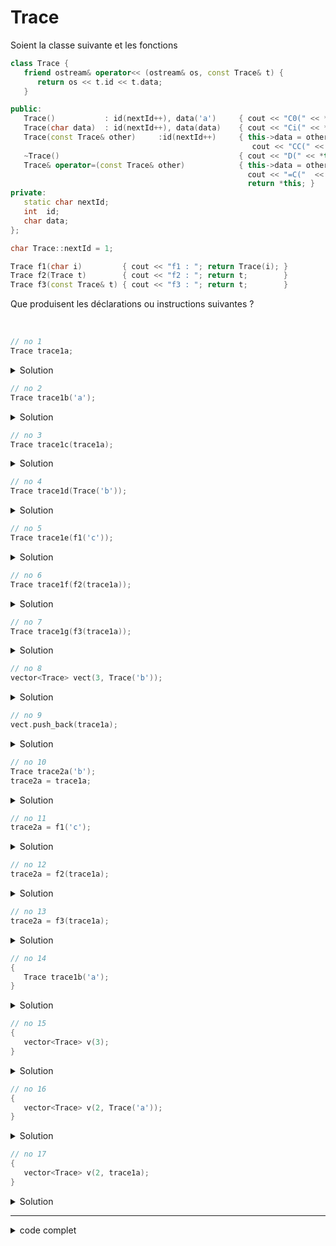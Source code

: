 # Trace

Soient la classe suivante et les fonctions

~~~cpp
class Trace {
   friend ostream& operator<< (ostream& os, const Trace& t) {
      return os << t.id << t.data;
   }

public:
   Trace()           : id(nextId++), data('a')     { cout << "C0(" << *this << ") ";   }
   Trace(char data)  : id(nextId++), data(data)    { cout << "Ci(" << *this << ") ";   }
   Trace(const Trace& other)     :id(nextId++)     { this->data = other.data;
                                                      cout << "CC(" << *this << ") ";   }
   ~Trace()                                        { cout << "D(" << *this << ") ";   }
   Trace& operator=(const Trace& other)            { this->data = other.data;
                                                     cout << "=C("  << other << "->" << *this << ") ";
                                                     return *this; }
private:
   static char nextId;
   int  id;
   char data;
};

char Trace::nextId = 1;

Trace f1(char i)         { cout << "f1 : "; return Trace(i); }
Trace f2(Trace t)        { cout << "f2 : "; return t;        }
Trace f3(const Trace& t) { cout << "f3 : "; return t;        }
~~~

Que produisent les déclarations ou instructions suivantes ?

<br>

~~~cpp
// no 1
Trace trace1a;
~~~

<details>
<summary>Solution</summary>

~~~
C0(1/a)
~~~

------------------------------------------------------------

</details>

~~~cpp
// no 2
Trace trace1b('a');
~~~

<details>
<summary>Solution</summary>

~~~
Ci(2a)
~~~

------------------------------------------------------------

</details>

~~~cpp
// no 3
Trace trace1c(trace1a);
~~~

<details>
<summary>Solution</summary>

~~~
CC(3a)
~~~

------------------------------------------------------------

</details>

~~~cpp
// no 4
Trace trace1d(Trace('b'));
~~~

<details>
<summary>Solution</summary>

~~~
Ci(4b)
~~~

------------------------------------------------------------

</details>

~~~cpp
// no 5
Trace trace1e(f1('c'));
~~~

<details>
<summary>Solution</summary>

~~~
f1 : Ci(5c)
~~~

------------------------------------------------------------

</details>

~~~cpp
// no 6
Trace trace1f(f2(trace1a));
~~~

<details>
<summary>Solution</summary>

~~~
CC(6a) f2 : CC(7a) D(6a)
~~~

- passage de `trace1a` par valeur (copie) à `f2` => `CC(6a)`
- utilisation du retour de `f2` pour contructruire `trace1f` => `CC(7a)`
- fin de `f2` et destruction du paramètre => `D(6a)`

------------------------------------------------------------

</details>

~~~cpp
// no 7
Trace trace1g(f3(trace1a));
~~~

<details>
<summary>Solution</summary>

~~~
f3 : CC(8a)
~~~

- le parmètre `trace1a` est directement utilisé pour construire `trace1g` => `CC(8a)`

------------------------------------------------------------

</details>

~~~cpp
// no 8
vector<Trace> vect(3, Trace('b'));
~~~

<details>
<summary>Solution</summary>

~~~
Ci(9b) CC(10b) CC(11b) CC(12b) D(9b)
~~~

- création de `Trace(2)` => `Ci(9b)`
- 3 copies dans le vecteur => `CC(10b) CC(11b) CC(12b)`
- suppression de l'objet temporaire => `Ci(9b)`

Note

~~~
vect.size()     => 3
vect.capacity() => 3
~~~

------------------------------------------------------------

</details>

~~~cpp
// no 9
vect.push_back(trace1a);
~~~

<details>
<summary>Solution</summary>

~~~
CC(13a) CC(14b) CC(15b) CC(16b) D(12b) D(11b) D(10b)
~~~

- mise à jour de la capacité (3 => 6) et de la taille (3 => 4) du vecteur 
- construction par copie du nouvelle élément => `CC(13a)`
- construction par copie des éléments dans le nouvel emplacement mémoire => `CC(14b) CC(15b) CC(16b)`
- suppression des éléments dans l'ancien emplacement mémoire => `D(12b) D(11b) D(10b)`

------------------------------------------------------------

</details>

~~~cpp
// no 10
Trace trace2a('b');
trace2a = trace1a;
~~~

<details>
<summary>Solution</summary>

~~~
Ci(17b) =C(1a->17a)
~~~

- construction de `trace2a(2)` => `Ci(17b)`
- affectation dans `trace2a` => `=C(1a->17a)`

------------------------------------------------------------

</details>

~~~cpp
// no 11
trace2a = f1('c');
~~~

<details>
<summary>Solution</summary>

~~~
f1 : Ci(18c) =C(18c->17c) D(18c)
~~~

- appel de `f1` avec `3` comme paramètre
- construction dans la fonction de l'objet => `Ci(18c)`
- affection dans `trace2a` du retour de `f1` => `=C(18c->17c)`
- desctruction de l'objet au terme de la fonction => `D(18c)`

------------------------------------------------------------

</details>

~~~cpp
// no 12
trace2a = f2(trace1a);
~~~

<details>
<summary>Solution</summary>

~~~
CC(19a) f2 : CC(20a) =C(20a->17a) D(20a) D(19a)
~~~

- appel de `f2` et passage par valeur (copie) de `trace1a` => `CC(19a)`
- retour du paramètre `t` à `Trace` => `CC(20a)`
- affectation dans `trace2a` => `=C(20a->17a)`
- suppression du paramètre et de l'objet utilisé pour le retour => `D(20a) D(19a)`

------------------------------------------------------------

</details>

~~~cpp
// no 13
trace2a = f3(trace1a);
~~~

<details>
<summary>Solution</summary>

~~~
f3 : CC(21/a) =C(21a->17a) D(21a)
~~~

- passage du paramètre par ref constante `const Trace& t`
- retour du paramètre `t` à `Trace` => `CC(21a)`
- affectation dans `trace2a` => `=C(21a->17a)`
- suppression de l'objet utilisé pour le retour => `D(21a)`

------------------------------------------------------------

</details>

~~~cpp
// no 14
{
   Trace trace1b('a');
}
~~~

<details>
<summary>Solution</summary>

~~~
Ci(22a) D(22a)
~~~

- construction avec `trace1b(1)` => `Ci(22a)`
- sortie du bloc `{..}`, donc destruction de l'objet => `D(22a)`

------------------------------------------------------------

</details>

~~~cpp
// no 15
{
   vector<Trace> v(3);
}
~~~

<details>
<summary>Solution</summary>

~~~
C0(23a) C0(24a) C0(25a) D(25a) D(24a) D(23a)
~~~

- construction de 3 objets pour le vecteur => `C0(23a) C0(24a) C0(25a)`
- sortie du bloc `{..}`, donc destruction des 3 objets => `D(25a) D(24a) D(23a)`

------------------------------------------------------------

</details>

~~~cpp
// no 16
{
   vector<Trace> v(2, Trace('a'));
}
~~~

<details>
<summary>Solution</summary>

~~~
Ci(26a) CC(27a) CC(28a) D(26a) D(28a) D(27a)
~~~

- construction de 1 objet connu `Ci(26a)`
- ... copie de cet objets dans les autres éléments du vecteur => `CC(27a) CC(28a)`
- sortie du bloc `{..}`, donc destruction des 3 objets => `D(26a) D(28a) D(27a)`


------------------------------------------------------------

</details>

~~~cpp
// no 17
{
   vector<Trace> v(2, trace1a);
}
~~~

<details>
<summary>Solution</summary>

~~~
CC(29a) CC(30a) D(30a) D(29a)
~~~

- copie de `trace1a` dans les éléments du vecteur => `CC(29/a) CC(30/a)`
- sortie du bloc `{..}`, donc destruction des 3 objets => `D(30/a) D(29/a)`

------------------------------------------------------------

</details>

------------------------------------------------------------
<details>
<summary>code complet</summary>

~~~cpp
#include <iostream>
#include <vector>

using namespace std;

class Trace {
   friend ostream& operator<< (ostream& os, const Trace& t) {
      return os << t.id << "/" << t.data;
   }

public:
   Trace()           : id(nextId++), data('a')     { cout << "C0(" << *this << ") ";   }
   Trace(char data)  : id(nextId++), data(data)    { cout << "Ci(" << *this << ") ";   }
   Trace(const Trace& other)     :id(nextId++)     { this->data = other.data;
                                                      cout << "CC(" << *this << ") ";   }
   ~Trace()                                        { cout << "D(" << *this << ") ";   }
   Trace& operator=(const Trace& other)            { this->data = other.data;
                                                     cout << "=C("  << other << "->" << *this << ") ";
                                                     return *this; }
private:
   static char nextId;
   int  id;
   char data;
};

char Trace::nextId = 1;

Trace f1(char i)         { cout << "f1 : "; return Trace(i); }
Trace f2(Trace t)        { cout << "f2 : "; return t;        }
Trace f3(const Trace& t) { cout << "f3 : "; return t;        }

int main() {

   // no 1
   cout << "no  1 : ";
   Trace trace1a;
   cout << endl;

   // no 2
   cout << "no  2 : ";
   Trace trace1b('a');
   cout << endl;

   // no 3
   cout << "no  3 : ";
   Trace trace1c(trace1a);
   cout << endl;

   // no 4
   cout << "no  4 : ";
   Trace trace1d(Trace('b'));
   cout << endl;

   // no 5
   cout << "no  5 : ";
   Trace trace1e(f1('c'));
   cout << endl;

   // no 6
   cout << "no  6 : ";
   Trace trace1f(f2(trace1a));
   cout << endl;

   // no 7
   cout << "no  7 : ";
   Trace trace1g(f3(trace1a));
   cout << endl;

   // no 8
   cout << "no  8 : ";
   vector<Trace> vect(3, Trace('b'));
   cout << "\t" << vect.size() << " / " << vect.capacity();
   cout << endl;

   // no 9
   cout << "no  9 : ";
   vect.push_back(trace1a);
   cout << "\t" << vect.size() << " / " << vect.capacity();
   cout << endl;

   // no 10
   cout << "no 10 : ";
   Trace trace2a('b');
   trace2a = trace1a;
   cout << endl;

   // no 11
   cout << "no 11 : ";
   trace2a = f1('c');
   cout << endl;

   // no 12
   cout << "no 12 : ";
   trace2a = f2(trace1a);
   cout << endl;

   // no 13
   cout << "no 13 : ";
   trace2a = f3(trace1a);
   cout << endl;

   // no 14
   cout << "no 14 : ";
   {
      Trace trace1b('a');
   }
   cout << endl;

   // no 15
   cout << "no 15 : ";
   {
      vector<Trace> v(3);
   }
   cout << endl;

   // no 16
   cout << "no 16 : ";
   {
      vector<Trace> v(2, Trace('a'));
   }
   cout << endl;

   // no 17
   cout << "no 17 : ";
   {
      vector<Trace> v(2, trace1a);
   }
   cout << endl;

   cout << endl;
   cout << "fin de programme" << endl;
}
~~~

~~~
no  1 : C0(1a) 
no  2 : Ci(2a) 
no  3 : CC(3a) 
no  4 : Ci(4b) 
no  5 : f1 : Ci(5c) 
no  6 : CC(6a) f2 : CC(7a) D(6a) 
no  7 : f3 : CC(8a) 
no  8 : Ci(9b) CC(10b) CC(11b) CC(12b) D(9b)   3 / 3
no  9 : CC(13a) CC(14b) CC(15b) CC(16b) D(12b) D(11b) D(10b)  4 / 6
no 10 : Ci(17b) =C(1a->17a) 
no 11 : f1 : Ci(18c) =C(18c->17c) D(18c) 
no 12 : CC(19a) f2 : CC(20a) =C(20a->17a) D(20a) D(19a) 
no 13 : f3 : CC(21a) =C(21a->17a) D(21a) 
no 14 : Ci(22a) D(22a) 
no 15 : C0(23a) C0(24a) C0(25a) D(25a) D(24a) D(23a) 
no 16 : Ci(26a) CC(27a) CC(28a) D(26a) D(28a) D(27a) 
no 17 : CC(29a) CC(30a) D(30a) D(29a) 

fin de programme
D(17a) D(13a) D(14b) D(15b) D(16b) D(8a) D(7a) D(5c) D(4b) D(3a) D(2a) D(1a) 
~~~

</details>

